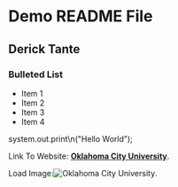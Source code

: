 <h1> Demo README File</h1>
<h2>Derick Tante</h2>
<h3>Bulleted List</h3>

- Item 1
- Item 2
- Item 3
- Item 4

system.out.print\n("Hello World");

Link To Website: **[Oklahoma City University](https://okcu.edu)**.

Load Image:![Oklahoma City University](https://www.google.com/url?sa=i&url=https%3A%2F%2Fwww.spiceworks.com%2Ftech%2Fit-careers-skills%2Farticles%2Fcomputer-programmer-job-role%2F&psig=AOvVaw2te8idaqihum6A5k5EusfQ&ust=1707611653838000&source=images&cd=vfe&opi=89978449&ved=0CBMQjRxqFwoTCIic-6DDn4QDFQAAAAAdAAAAABAE).
